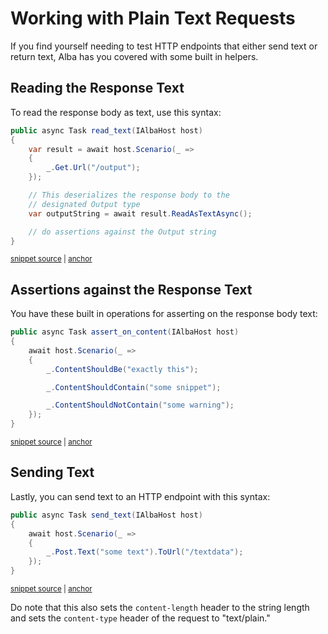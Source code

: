 # Working with Plain Text Requests

If you find yourself needing to test HTTP endpoints that either send text or return text, Alba
has you covered with some built in helpers.

## Reading the Response Text

To read the response body as text, use this syntax:

<!-- snippet: sample_read_text -->
<a id='snippet-sample_read_text'></a>
```cs
public async Task read_text(IAlbaHost host)
{
    var result = await host.Scenario(_ =>
    {
        _.Get.Url("/output");
    });

    // This deserializes the response body to the
    // designated Output type
    var outputString = await result.ReadAsTextAsync();

    // do assertions against the Output string
}
```
<sup><a href='https://github.com/JasperFx/alba/blob/master/src/Alba.Testing/Samples/JsonAndXml.cs#L82-L96' title='Snippet source file'>snippet source</a> | <a href='#snippet-sample_read_text' title='Start of snippet'>anchor</a></sup>
<!-- endSnippet -->

## Assertions against the Response Text

You have these built in operations for asserting on the response body text:

<!-- snippet: sample_assert_on_text -->
<a id='snippet-sample_assert_on_text'></a>
```cs
public async Task assert_on_content(IAlbaHost host)
{
    await host.Scenario(_ =>
    {
        _.ContentShouldBe("exactly this");

        _.ContentShouldContain("some snippet");

        _.ContentShouldNotContain("some warning");
    });
}
```
<sup><a href='https://github.com/JasperFx/alba/blob/master/src/Alba.Testing/Samples/JsonAndXml.cs#L98-L110' title='Snippet source file'>snippet source</a> | <a href='#snippet-sample_assert_on_text' title='Start of snippet'>anchor</a></sup>
<!-- endSnippet -->

## Sending Text

Lastly, you can send text to an HTTP endpoint with this syntax:

<!-- snippet: sample_send_text -->
<a id='snippet-sample_send_text'></a>
```cs
public async Task send_text(IAlbaHost host)
{
    await host.Scenario(_ =>
    {
        _.Post.Text("some text").ToUrl("/textdata");
    });
}
```
<sup><a href='https://github.com/JasperFx/alba/blob/master/src/Alba.Testing/Samples/JsonAndXml.cs#L113-L121' title='Snippet source file'>snippet source</a> | <a href='#snippet-sample_send_text' title='Start of snippet'>anchor</a></sup>
<!-- endSnippet -->

Do note that this also sets the `content-length` header to the string length and
sets the `content-type` header of the request to "text/plain."

